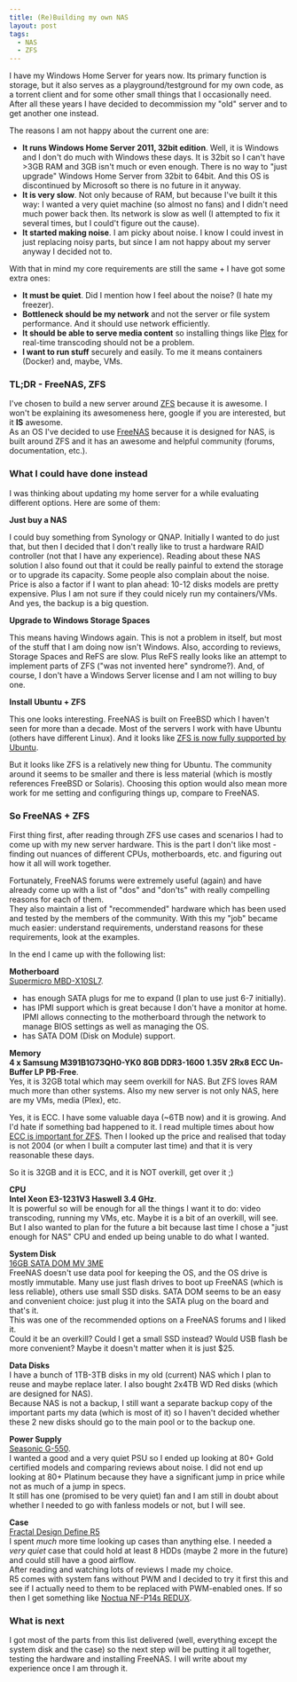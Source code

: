 ```yaml
---
title: (Re)Building my own NAS
layout: post
tags:
  - NAS
  - ZFS
---
```


I have my Windows Home Server for years now. Its primary function is storage, but it also serves as a playground/testground for my own code, as a torrent client and for some other small things that I occasionally need.<br>
After all these years I have decided to decommission my "old" server and to get another one instead.

The reasons I am not happy about the current one are:

- **It runs Windows Home Server 2011, 32bit edition**. Well, it is Windows and I don't do much with Windows these days. It is 32bit so I can't have >3GB RAM and 3GB isn't much or even enough. There is no way to "just upgrade" Windows Home Server from 32bit to 64bit. And this OS is discontinued by Microsoft so there is no future in it anyway.
- **It is very slow**. Not only because of RAM, but because I've built it this way: I wanted a very quiet machine (so almost no fans) and I didn't need much power back then. Its network is slow as well (I attempted to fix it several times, but I could't figure out the cause).
- **It started making noise**. I am picky about noise. I know I could invest in just replacing noisy parts, but since I am not happy about my server anyway I decided not to.

With that in mind my core requirements are still the same + I have got some extra ones:

- **It must be quiet**. Did I mention how I feel about the noise? (I hate my freezer).
- **Bottleneck should be my network** and not the server or file system performance. And it should use network efficiently.
- **It should be able to serve media content** so installing things like [Plex](https://www.plex.tv/) for real-time transcoding should not be a problem.
- **I want to run stuff** securely and easily. To me it means containers (Docker) and, maybe, VMs.

### TL;DR - FreeNAS, ZFS

I've chosen to build a new server around [ZFS](https://en.wikipedia.org/wiki/ZFS) because it is awesome. I won't be explaining its awesomeness here, google if you are interested, but it **IS** awesome.<br>
As an OS I've decided to use [FreeNAS](http://freenas.org/) because it is designed for NAS, is built around ZFS and it has an awesome and helpful community (forums, documentation, etc.).

### What I could have done instead

I was thinking about updating my home server for a while evaluating different options. Here are some of them:

**Just buy a NAS**

I could buy something from Synology or QNAP. Initially I wanted to do just that, but then I decided that I don't really like to trust a hardware RAID controller (not that I have any experience). Reading about these NAS solution I also found out that it could be really painful to extend the storage or to upgrade its capacity. Some people also complain about the noise. Price is also a factor if I want to plan ahead: 10-12 disks models are pretty expensive. Plus I am not sure if they could nicely run my containers/VMs. And yes, the backup is a big question.

**Upgrade to Windows Storage Spaces**

This means having Windows again. This is not a problem in itself, but most of the stuff that I am doing now isn't Windows. Also, according to reviews, Storage Spaces and ReFS are slow. Plus ReFS really looks like an attempt to implement parts of ZFS ("was not invented here" syndrome?). And, of course, I don't have a Windows Server license and I am not willing to buy one.

**Install Ubuntu + ZFS**

This one looks interesting. FreeNAS is built on FreeBSD which I haven't seen for more than a decade. Most of the servers I work with have Ubuntu (others have different Linux). And it looks like [ZFS is now fully supported by Ubuntu](https://wiki.ubuntu.com/ZFS).

But it looks like ZFS is a relatively new thing for Ubuntu. The community around it seems to be smaller and there is less material (which is mostly references FreeBSD or Solaris). Choosing this option would also mean more work for me setting and configuring things up, compare to FreeNAS.

### So FreeNAS + ZFS

First thing first, after reading through ZFS use cases and scenarios I had to come up with my new server hardware. This is the part I don't like most - finding out nuances of different CPUs, motherboards, etc. and figuring out how it all will work together.

Fortunately, FreeNAS forums were extremely useful (again) and have already come up with a list of "dos" and "don'ts" with really compelling reasons for each of them.<br>
They also maintain a list of "recommended" hardware which has been used and tested by the members of the community. With this my "job" became much easier: understand requirements, understand reasons for these requirements, look at the examples.

In the end I came up with the following list:

**Motherboard**<br>
[Supermicro MBD-X10SL7](https://www.supermicro.com/products/motherboard/Xeon/C220/X10SL7-F.cfm).

- has enough SATA plugs for me to expand (I plan to use just 6-7 initially).
- has IPMI support which is great because I don't have a monitor at home. IPMI allows connecting to the motherboard through the network to manage BIOS settings as well as managing the OS.
- has SATA DOM (Disk on Module) support.

**Memory**<br>
**4 x Samsung M391B1G73QH0-YK0 8GB DDR3-1600 1.35V 2Rx8 ECC Un-Buffer LP PB-Free**.<br>
Yes, it is 32GB total which may seem overkill for NAS. But ZFS loves RAM much more than other systems. Also my new server is not only NAS, here are my VMs, media (Plex), etc.

Yes, it is ECC. I have some valuable daya (~6TB now) and it is growing. And I'd hate if something bad happened to it. I read multiple times about how [ECC is important for ZFS](http://jrs-s.net/2015/02/03/will-zfs-and-non-ecc-ram-kill-your-data/). Then I looked up the price and realised that today is not 2004 (or when I built a computer last time) and that it is very reasonable these days.

So it is 32GB and it is ECC, and it is NOT overkill, get over it ;)

**CPU**<br>
**Intel Xeon E3-1231V3 Haswell 3.4 GHz**.<br>
It is powerful so will be enough for all the things I want it to do: video transcoding, running my VMs, etc. Maybe it is a bit of an overkill, will see. But I also wanted to plan for the future a bit because last time I chose a "just enough for NAS" CPU and ended up being unable to do what I wanted.

**System Disk**<br>
[16GB SATA DOM MV 3ME](https://www.memorydepot.com/ssd/ssddetails.html?prodid=DESMV-A28D06RC1QCF)<br>
FreeNAS doesn't use data pool for keeping the OS, and the OS drive is mostly immutable. Many use just flash drives to boot up FreeNAS (which is less reliable), others use small SSD disks. SATA DOM seems to be an easy and convenient choice: just plug it into the SATA plug on the board and that's it.<br>
This was one of the recommended options on a FreeNAS forums and I liked it.<br>
Could it be an overkill? Could I get a small SSD instead? Would USB flash be more convenient? Maybe it doesn't matter when it is just $25.

**Data Disks**<br>
I have a bunch of 1TB-3TB disks in my old (current) NAS which I plan to reuse and maybe replace later. I also bought 2x4TB WD Red disks (which are designed for NAS).<br>
Because NAS is not a backup, I still want a separate backup copy of the important parts my data (which is most of it) so I haven't decided whether these 2 new disks should go to the main pool or to the backup one.

**Power Supply**<br>
[Seasonic G-550](https://seasonic.com/product/g-550/).<br>
I wanted a good and a very quiet PSU so I ended up looking at 80+ Gold certified models and comparing reviews about noise. I did not end up looking at 80+ Platinum because they have a significant jump in price while not as much of a jump in specs.<br>
It still has one (promised to be very quiet) fan and I am still in doubt about whether I needed to go with fanless models or not, but I will see.

**Case**<br>
[Fractal Design Define R5](http://www.fractal-design.com/home/product/cases/define-series/define-r5-black)<br>
I spent _much_ more time looking up cases than anything else. I needed a _very quiet_ case that could hold at least 8 HDDs (maybe 2 more in the future) and could still have a good airflow.<br>
After reading and watching lots of reviews I made my choice.<br>
R5 comes with system fans without PWM and I decided to try it first this and see if I actually need to them to be replaced with PWM-enabled ones. If so then I get something like [Noctua NF-P14s REDUX](http://noctua.at/en/products/product-line-redux/nf-p14s-redux-1200-pwm).

### What is next

I got most of the parts from this list delivered (well, everything except the system disk and the case) so the next step will be putting it all together, testing the hardware and installing FreeNAS. I will write about my experience once I am through it.
